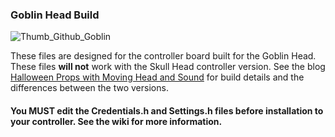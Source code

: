 ### Goblin Head Build
![Thumb_Github_Goblin](https://user-images.githubusercontent.com/55962781/138798950-646fdd0b-9c38-4653-9bc3-827e466cb9ea.jpg)

These files are designed for the controller board built for the Goblin Head.  These files **will not** work with the Skull Head controller version. See the blog [Halloween Props with Moving Head and Sound](https://resinchemtech.blogspot.com/2021/10/halloween-props-with-moving-head-and.html) for build details and the differences between the two versions.

#### You MUST edit the Credentials.h and Settings.h files before installation to your controller.  See the wiki for more information.

